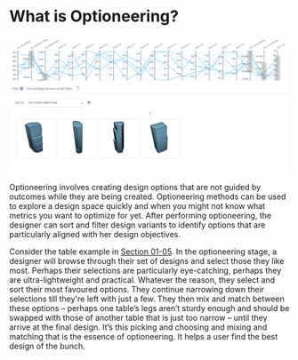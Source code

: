 # What is Optioneering?

![](../.gitbook/assets/3-01_optioneering-example.png)

Optioneering involves creating design options that are not guided by outcomes while they are being created. Optioneering methods can be used to explore a design space quickly and when you might not know what metrics you want to optimize for yet. After performing optioneering, the designer can sort and filter design variants to identify options that are particularly aligned with her design objectives.

Consider the table example in [Section 01-05](01-02_what-is-generative-design/examples-of-generative-design/01-05_an-example-of-generative-design.md). In the optioneering stage, a designer will browse through their set of designs and select those they like most. Perhaps their selections are particularly eye-catching, perhaps they are ultra-lightweight and practical. Whatever the reason, they select and sort their most favoured options. They continue narrowing down their selections till they're left with just a few. They then mix and match between these options – perhaps one table’s legs aren’t sturdy enough and should be swapped with those of another table that is just too narrow – until they arrive at the final design. It’s this picking and choosing and mixing and matching that is the essence of optioneering. It helps a user find the best design of the bunch.


